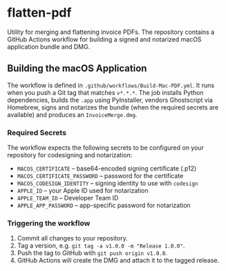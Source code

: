 # flatten-pdf

Utility for merging and flattening invoice PDFs. The repository contains a
GitHub Actions workflow for building a signed and notarized macOS application
bundle and DMG.

## Building the macOS Application

The workflow is defined in `.github/workflows/Build-Mac-PDF.yml`. It runs when
you push a Git tag that matches `v*.*.*`. The job installs Python dependencies,
builds the `.app` using PyInstaller, vendors Ghostscript via Homebrew, signs and
notarizes the bundle (when the required secrets are available) and produces an
`InvoiceMerge.dmg`.

### Required Secrets

The workflow expects the following secrets to be configured on your repository
for codesigning and notarization:

- `MACOS_CERTIFICATE` – base64-encoded signing certificate (.p12)
- `MACOS_CERTIFICATE_PASSWORD` – password for the certificate
- `MACOS_CODESIGN_IDENTITY` – signing identity to use with `codesign`
- `APPLE_ID` – your Apple ID used for notarization
- `APPLE_TEAM_ID` – Developer Team ID
- `APPLE_APP_PASSWORD` – app-specific password for notarization

### Triggering the workflow

1. Commit all changes to your repository.
2. Tag a version, e.g. `git tag -a v1.0.0 -m "Release 1.0.0"`.
3. Push the tag to GitHub with `git push origin v1.0.0`.
4. GitHub Actions will create the DMG and attach it to the tagged release.


